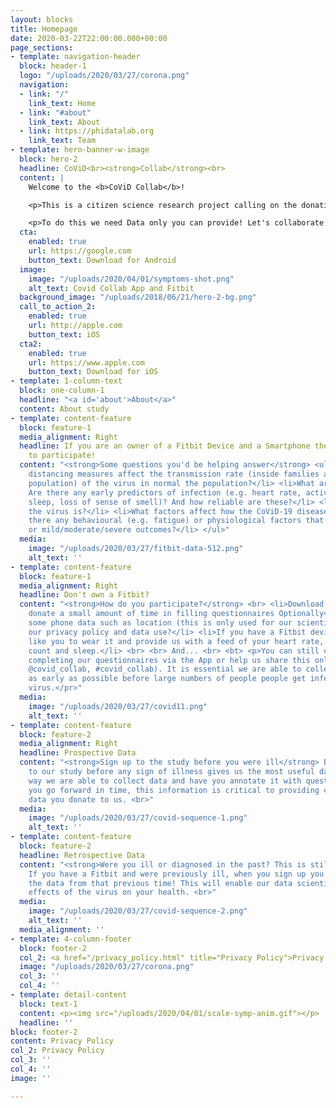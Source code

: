 ```yaml
---
layout: blocks
title: Homepage
date: 2020-03-22T22:00:00.000+00:00
page_sections:
- template: navigation-header
  block: header-1
  logo: "/uploads/2020/03/27/corona.png"
  navigation:
  - link: "/"
    link_text: Home
  - link: "#about"
    link_text: About
  - link: https://phidatalab.org
    link_text: Team
- template: hero-banner-w-image
  block: hero-2
  headline: CoViD<br><strong>Collab</strong><br>
  content: |
    Welcome to the <b>CoViD Collab</b>!

    <p>This is a citizen science research project calling on the donation of data from you to help in the fight against SARS-Coronavirus-2 (CoViD-19).</p>

    <p>To do this we need Data only you can provide! Let's collaborate to beat the Coronavirus!</p>
  cta:
    enabled: true
    url: https://google.com
    button_text: Download for Android
  image:
    image: "/uploads/2020/04/01/symptoms-shot.png"
    alt_text: Covid Collab App and Fitbit
  background_image: "/uploads/2018/06/21/hero-2-bg.png"
  call_to_action_2:
    enabled: true
    url: http://apple.com
    button_text: iOS
  cta2:
    enabled: true
    url: https://www.apple.com
    button_text: Download for iOS
- template: 1-column-text
  block: one-column-1
  headline: "<a id='about'>About</a>"
  content: About study
- template: content-feature
  block: feature-1
  media_alignment: Right
  headline: If you are an owner of a Fitbit Device and a Smartphone then you are eligible
    to participate!
  content: "<strong>Some questions you'd be helping answer</strong> <ul> <li>How social
    distancing measures affect the transmission rate (inside families and the general
    population) of the virus in normal the population?</li> <li>What are the symptoms?
    Are there any early predictors of infection (e.g. heart rate, activity, respiration,
    sleep, loss of sense of smell)? And how reliable are these?</li> <li>How contagious
    the virus is?</li> <li>What factors affect how the CoViD-19 disease behaves? Are
    there any behavioural (e.g. fatigue) or physiological factors that determine progression
    or mild/moderate/severe outcomes?</li> </ul>"
  media:
    image: "/uploads/2020/03/27/fitbit-data-512.png"
    alt_text: ''
- template: content-feature
  block: feature-1
  media_alignment: Right
  headline: Don't own a Fitbit?
  content: "<strong>How do you participate?</strong> <br> <li>Download our apps and
    donate a small amount of time in filling questionnaires Optionally</li> <li>Providing
    some phone data such as location (this is only used for our scientific work see
    our privacy policy and data use?</li> <li>If you have a Fitbit device then we’d
    like you to wear it and provide us with a feed of your heart rate, activity step
    count and sleep.</li> <br> <br> And... <br> <bt> <p>You can still contribute by
    completing our questionnaires via the App or help us share this online (twitter:
    @covid_collab, #covid_collab). It is essential we are able to collect this data
    as early as possible before large numbers of people people get infected by the
    virus.</pr>"
  media:
    image: "/uploads/2020/03/27/covid11.png"
    alt_text: ''
- template: content-feature
  block: feature-2
  media_alignment: Right
  headline: Prospective Data
  content: "<strong>Sign up to the study before you were ill</strong> By signing up
    to our study before any sign of illness gives us the most useful data. In this
    way we are able to collect data and have you annotate it with questionnaires as
    you go forward in time, this information is critical to providing context to the
    data you donate to us. <br>"
  media:
    image: "/uploads/2020/03/27/covid-sequence-1.png"
    alt_text: ''
- template: content-feature
  block: feature-2
  headline: Retrospective Data
  content: "<strong>Were you ill or diagnosed in the past? This is still useful!</strong>
    If you have a Fitbit and were previously ill, when you sign up you can still donate
    the data from that previous time! This will enable our data scientists to study
    effects of the virus on your health. <br>"
  media:
    image: "/uploads/2020/03/27/covid-sequence-2.png"
    alt_text: ''
  media_alignment: ''
- template: 4-column-footer
  block: footer-2
  col_2: <a href="/privacy_policy.html" title="Privacy Policy">Privacy Policy</a>
  image: "/uploads/2020/03/27/corona.png"
  col_3: ''
  col_4: ''
- template: detail-content
  block: text-1
  content: <p><img src="/uploads/2020/04/01/scale-symp-anim.gif"></p>
  headline: ''
block: footer-2
content: Privacy Policy
col_2: Privacy Policy
col_3: ''
col_4: ''
image: ''

---
```

